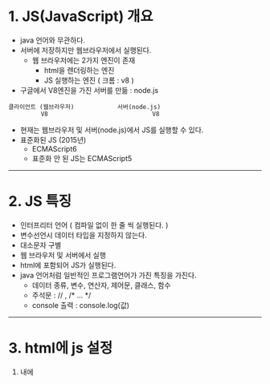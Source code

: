 # 1. JS(JavaScript) 개요

- java 언어와 무관하다.
- 서버에 저장하지만 웹브라우저에서 실행된다.
    - 웹 브라우저에는 2가지 엔진이 존재
        - html을 렌더링하는 엔진
        - JS 실행하는 엔진 ( 크롬 : v8 )
- 구글에서 V8엔진을 가진 서버를 만듦 : node.js

```
클라이언트 (웹브라우저)            서버(node.js)
         V8                             V8             
```

- 현재는 웹브라우저 및 서버(node.js)에서 JS를 실행할 수 있다.
- 표준화된 JS (2015년)
    - ECMAScript6
    - 표준화 안 된 JS는 ECMAScript5

---

# 2. JS 특징

- 인터프리터 언어 ( 컴파일 없이 한 줄 씩 실행된다. )
- 변수선언시 데이터 타입을 지정하지 않는다.
- 대소문자 구별
- 웹 브라우저 및 서버에서 실행
- html에 포함되어 JS가 실행된다.
- java 언어처럼 일반적인 프로그램언어가 가진 특징을 가진다.
    - 데이터 종류, 변수, 연산자, 제어문, 클래스, 함수
    - 주석문 :  // ,  /* … */
    - console 출력 : console.log(값)

---

# 3.  html에 js 설정

1) <head> 내에 <script> 설정

```
<head>
			 <script> 
			 // JS코드...
			 </script> 
</head>
```

2) <body> 내에 <script> 설정

```
<body>
			// html 태그
			 <script> 
			// JS코드...
			 </script> 
</body>
```

3) 외부파일로 설정 

- <head> 내에 <script>로 참조

```
<head>
			 <script src="test.js"> </script> 
</head>
```

---

# 4. 식별자 ( identifier )

: js 코드내의 단어의 개념

- 대소문자 구병
- 첫글자는 반드시 영문자 또는 _, $ 만 지정 가능
- 시스템 정의 식별자(예약어), 사용자 정의 식별자 사용
    - 변수명 : 모두 소문자 권장
    - 상수명 : 모두 대문자 권장
    - 함수명 : 모두 소문자 권장
    - 클래스명 : 첫글자 대문자

---

# 5. 데이터 종류

## 1) 기본 데이터형

- **수치 데이터** : 정수와 실수
    - Number 객체
      
- **문자 데이터** : 문자와 문자열 포함
    - String 객체
    - 홑따옴표/쌍따옴표 구분 X
      
- **논리 데이터** : 참/거짓
    - Boolean 객체 : true/false
    - false 로 처리되는 값
        - 0, “”, null, undefined, NaN
    - 주로 조건문 및 논리연산자에 사용
      
- **undefined** : 변수가 선언후 초기화 안 된 상태
    - Object 객체
      
- **null** : 변수 초기화 된 상태지만 값 없는 상태
    - Object 객체
      
- **NaN** : Not a Number
    - Number 객체
    - 일반적으로 숫자가 아닌 문자열을 수치형으로 변경할 때 발생할 수 있다.
        - 예 > “10”   ⇒   Number.parseInt(”10”)      ⇒   10
            
                   “민지” ⇒   ~~Number.parseInt(”민지”)~~   ⇒   NaN 발생
            


## 2) 참조 데이터형

- **배열** (객체)   :  [  값1, 값2, …  ]
- **JSON (**객체) :  JSON ( JavaScript Object Notation )
    - **{key : value} 형식** ⇒ `{ name: "홍길동", age: 10 }`
- **함수** (function) (객체) : 자바의 메서드 기능
    
    ```
    function 함수명(변수, ...){
    						// 문장
    						return 값;
    }
    ```
    
    - JS의 함수는 데이터로 처리된다.
    - 변수에 저장
    - 리턴값으로 사용
    - 함수 호출시 인자값으로사용
    - 위 3가지 특징을 갖는 함수(객체)를 일급객체(first-class)라 부른다.
        - 일급객체 언어 : JS, Python, 자바(람다)
        
- **클래스** (class) :
    
    ```
    class 클래스명 {
    		// 생성자
    		// 메서드
    }
    new 클래스명();
    ```
    
![image (2)](https://github.com/user-attachments/assets/70a5a71d-6e3a-44d8-ac92-297204506047)

    

---

# 6. **typeof 연산자**

: 데이터 타입을 확인

- `typeof new Cat()   // Cat object`
- `typeof 3.14   // number`

---

# 7. 변수 ( Variable )

: **데이터 저장**

## 1) JS 변수 특징

- **데이터형을 지정하지 않는다.**
    - 임의의 변수에 데이터타입을 제한하지 않기에 하나의 변수에 모든 데이터값을 저장할 수 있다.
    - 간편하지만 개발자 입장에서는 좋지 않음
        - 이를 해결하기 위해 타입스크립트 등장

## 2) 문법 2가지

1. **var 키워드** 
    - OLD 버전
    
    ```
    var 변수명;      // 변수선언, undefined 저장됨
    변수명 = 값;     // 변수 초기화
    var 변수명 = 값; // 변수 선언 및 초기화
    ```
    
    - 특징
        1. **변수 중복가능**
        2. **함수 스코프**를 따른다.
            - 함수에서 사용하는 {}안에서 선언한 것은 밖에서는 사용 불가
            - 함수 제외한 if, for 문 등의 {}는 상관없음
    
2. **let 키워드  (권장**)
    - ES6
    
    ```
    let 변수명;      // 변수선언, undefined 저장됨
    변수명 = 값;     // 변수 초기화
    let 변수명 = 값; // 변수 선언 및 초기화
    ```
    
    - 특징
        1. **변수 중복 불가능**
        2. **블럭 스코프**를 따른다.
            - 모든 {} 안에서 선언한 것은 밖에서 사용 불가

---

# 7. 기본형 변수 vs 참조형 변수

## 1) 기본형 변수

: 기본형 데이터를 저장하는 변수

- `let n = 10;`
- **call by value**
    - 값을 전달하기에 기존 변수에 다른 영향이 가지 않는다.

## 2) 참조형 변수

: 참조형 데이터를 저장하는 변수

- `let n2= [10,20,30];`
- **call by reference**
    - 값이 저장된 주소를 전달한다.
    - 따라서 값 변경등이 일어나면 기존의 변수에도 영향이 갈 수 있다.

---

# 8. 상수

: `const 상수명 = 값;`

- **값 변경 불가**
- **상수명 중복 불가**
- **블럭 스코프**를 따른다.
- Front-end 프레임워크 ( React.js (facebook), Vue.js, Angular (google) ) 에서 매우 자주 사용된다.

`주의할 점`

```jsx
// 상수 주의할 점
      const m = [10, 20, 30]; // m에는 배열의 주소가 저장되어 있음
      m[0] = 100; // 그래서 그 주소의 요소값은 변경 가능
      console.log(m);

      m = [100, 200, 300]; // m에 새로운 주소값을 넣었기에Assignment to constant variable 오류 발생 
      // console.log(m);
```

---
# 9. 연산자

- **산술연산자**
    - +
    - -
    - *
    - / : 소수점까지 출력
    - % : 나머지

⇒ 문자열로 된 숫자와의 연산이 가능하다. (  +  제외)

- **+ 로는 문자열로 합해진다.**

```jsx
      console.log("10" + 3); // 103
      console.log(Number.parseInt("10") + 3); // 13
      console.log("10"  -3); // 7
      console.log("10" * 3); // 30
      console.log("10" / 3); // 3.3333333333333335
      console.log("10" % 3); // 1
```

- **대입연산자**
    - =
    - +=
    - -=
    - *=
    - /=
    - %=

- **비교연산자**
    - a == b  |  a ! =  b
    - a > b  |  a >= b
    - a < b  | a <= b
    - **a === b**
        - **`값과 데이터 타입`까지 비교**, identical 연산자
        
        ```jsx
              console.log("10" == 10);  // true
              console.log("10" === 10); // false
        ```
        
        - **`undefined` 비교할 떄는 반드시 === 연산자를 사용**
        
        ```jsx
              let v = undefined;
              console.log(v == undefined); // true
              console.log(v === undefined); // true
        
              let v2 = null;
              console.log(v2 == undefined); // true
              console.log(v2 === undefined); // false
        ```
        
        - 실제값이 null일떄도 undefined와 == 비교를 하면 true 값이 나오기에 === 연산자를 사용해야 한다.
    - **a ! == b**
    
- **논리연산자**
    - && (and)
    - || (or)
    - ! (not)

⇒ JS 에서는 **true/false 가 아닌 임의의 값도 논리값으로 사용**될 수 있다.

- **`false`로 사용되는 5가지의 값**
    - 0,””, null, undefined, NaN

⇒ **A && B** :  중요 ( 리액트에서 자주 사용됨 )

- A가 참이면 B가 반환
- A가 거짓이면 A가 반환

```jsx
console.log(10 && "홍길동"); // 홍길동
console.log(0 && "홍길동");  // 0
```

**A || B**

- A 가 참이면 A 가 반환
- A 가 거짓이면 B 가 반환

**!A**

- A의 반대 반환 ( true ↔ false)

- **증감연산자**
    - ++n  : 전치 증가
    - n++  : 후치 증가
    - - - n  : 전치 감소
    - n - -  : 후치 감소
    
    ```jsx
          let n = 10;
          console.log(n++); // 10
          console.log(++n); // 12
    
          console.log(n--); // 12
          console.log(--n); //10
    
          let n2 = 10;
          let result = ++n2; // 11
          console.log(result, n2); // 11, 11
    
          let n3 = 10;
          let result2 = n3++; // 10
          console.log(result2, n3); // 10, 11
    ```
    

- 3항 연산자
    - (조건식) ? 참 : 거짓;
        
        `100 > 102 ? "O" : "X”`
        

---
# 10. 문장

## 실행문

- 순차문
- 제어문
    - **조건문  ( if문, if ~ else문, 다중 if문, switch문 )**
        
        ```jsx
              // 1. 단일if문
              if (3 > 2) {
                console.log("true");
              }
        
              console.log("=================");
        
              // 2. if ~ else 문
              if (3 > 20) {
                console.log("true");
              } else {
                console.log("false");
              }
        
              console.log("=================");
        
              // 3. 다중 if문
              let num = 90;
              let grade;
              if (num >= 90) {
                grade = "A";
              } else if (num >= 80) {
                grade = "B";
              } else {
                grade = "C";
              }
              console.log("학점 : ", grade);
        
              console.log("=================");
        
              // 동적으로 값 입력받기
              let num2 = prompt("점수입력");
              num2 = Number.parseInt(num2);
              let grade2;
              if (num2 >= 90) {
                grade2 = "A";
              } else if (num2 >= 80) {
                grade2 = "B";
              } else {
                grade2 = "C";
              }
              console.log("학점 : ", grade2);
              console.log("=================");
        
              // 4. switch문
              let x = "100";
              switch (
                x // 스위치문은 값과 데이터 타입을 같이 비교한다.
              ) {
                case 10:
                  console.log("10");
                  break;
                case 100: {
                  console.log("100");
                  break;
                }
                default:
                  console.log("default");
                  break;
              }
        ```
        
    - **반복문 ( for문, while문 , do ~ while문, foreach 문 )**
        
        ```jsx
              // 1. for문
              for (let i = 0; i < 5; i++) {
                console.log(i);
              }
              console.log("================");
              //2. while문
              let n = 0;
              while (n < 5) {
                n++;
              }
              console.log(n);
              console.log("================");
              // 3. do ~ while문
              let n2 = 1;
              do {
                n2++;
                console.log(n2);
              } while (n2 < 6);
        
              console.log("================");
              
              //4.breka, continue문
              let i = 0;
              for (i = 0; i < 5; i++) {
                if (i == 2) continue;
                if (i == 4) break;
                console.log(i);
              }
        ```
        

## 비실행문

- 주석문 : //, /* … */

---

# 11. 객체종류

## 1) 데이터 관련 객체

### **문자열 객체 ( String )**

https://developer.mozilla.org/ko/docs/Web/JavaScript/Reference/Global_Objects/String

- **`문자열 속성 및 메서드`**
    - **문자열 길이 : lenght 속성**
        
        ```jsx
        let s = "HeLLO";
        
        console.log("1. 문자열 길이 : ", s.length); // 5
        ```
        
    - **문자열 연결 : concat()**
        
        ```jsx
         console.log("3. 문자열 연결 : ", s.concat("!!!")); // HeLLO!!!
         console.log("3. 문자열 연결 : ", s.concat("!!", "~~~")); // HeLLO!!~~~
        ```
        
    - **특정 문자 얻기 : charAt()**
        
        ```jsx
        console.log("2. 특정 문자 얻기 : ", s.charAt(0)); // H
        ```
        
    - **특정 문자 위치 얻기 : indexOf()**
        
        ```jsx
        console.log("4. 특정 문자 위치 얻기: ", s.indexOf("e")); // 1
              console.log("4. 특정 문자 위치 얻기: ", s.indexOf("a")); // 없으면 -1
        ```
        
    - **부분열 :  substring(start, end)  / substr( start, len )**
        
        ```jsx
        console.log("5. 부분열 ", s.substring(0, 4)); //  start, end  //  HeLL
              console.log("5. 부분열 ", s.substr(0, 4)); // start, len // HeLL
        ```
        
    - **소문자 / 대문자 : toLowerCase() / toUpperCase()**
        
        ```jsx
        console.log("6. 소문자 ", s.toLowerCase()); // hello
        console.log("7. 대문자 ", s.toUpperCase());
        
        ```
        
    - **특정값 시작여부 / 종료여부 : startsWith()  /  endsWith()**
        
        ```jsx
        console.log("8. 특정값 시작여부 ", s.startsWith("H")); //  true
              console.log("9. 특정값 종료여부 ", s.endsWith("a")); // false
              console.log("9. 특정값 종료여부 ", s.endsWith("l", 4)); // 문자열 4개(HeLl)의 종료가 l인지 확인 => false
        
        ```
        
    - **특정값 포함 여부 : includes()**
        
        ```jsx
        console.log("10. 특정값 포함 여부 : ", s.includes("e")); // true
        ```
        
    - **치환 :  replace()  /  replaceAll()**
        
        ```jsx
          console.log("11. 치환 : ", s.replace("H", "h")); // heLlO
              console.log("11. 치환 ALL : ", s.replaceAll("L", "l")); // HellO
        ```
        
    - **공백제거 : trim()  /  trimStart()  /  trimEnd()**
        
        ```jsx
         let s2 = "      world     ";
              console.log("12. 공백제거(양쪽) : ", s2.trim()); // world
              console.log("12. 공백제거(왼쪽) : ", s2.trimStart()); // world
              console.log("12. 공백제거(오른쪽) : ", s2.trimEnd()); //        world
        
              console.log("12. 공백제거후 길이 :", s2.trim().length); // 5
        ```
        
    - **구분자로 분리 : split()**
        
        ```jsx
         let s3 = "홍길동/이순신/유관순";
              let result_arr = s3.split("/");
              console.log("13. 구분자로 분리 : ", result_arr, result_arr[0]); // (3) ['홍길동', '이순신', '유관순']0: "홍길동"1: "이순신"2: "유관순"length: 3[[Prototype]]: Array(0) 홍길동
        ```
        
    - **문자열 반복 : repeat()**
        
        ```jsx
        let s4 = "hello";
              console.log("14.문자열 반복 : ", s4.repeat(2)); //hellohello
        ```
        
    - **문자열 길이만큼 채우기 : padStart() /  padEnd()**
        
        ```jsx
        let s5 = "홍길동";
              console.log("15. LPAD : ", s5.padStart(10, "*")); // *******홍길동
              console.log("16. RPAD : ", s5.padEnd(10, "*")); // 홍길동*******
        ```
        
    - **이스케이프 문자**
        
        ```jsx
              // aaa"bbb
              console.log("aaa'bbb"); // aaa'bbb
              console.log("aaa\tbbb"); // aaa	bbb
              console.log("aaa\nbbb"); // aaa
              // bbb
              console.log("aaa\\nbbb"); // aaa\nbbb
        ```
        

### **수치 객체 ( Number )**

https://developer.mozilla.org/ko/docs/Web/JavaScript/Reference/Global_Objects/Number

- **`수치 속성 및 메서드`**
    - **최대값 / 최소값  :  MAX_VALUE / MIN_VALUE**
        
        ```jsx
         // 1. 수치 데이터 생성 방벙
              let n = 100;
              let n2 = Number(100);
              let n3 = new Number(100);
        
              console.log(n, n2, n3); // 100 100 Number {100}
        
              // 속성 및 메서드
              console.log("1. 최대값 : ", Number.MAX_VALUE); // 1.7976931348623157e+308
              console.log("2. 최소값 : ", Number.MIN_VALUE); // 5e-324
        ```
        
    - **문자열로 변경  :  toString()**
        
        ```jsx
         let n4 = 10;
              console.log("3. 문자열로 변경(10진수) : ", n4.toString()); // 10
              console.log("3. 문자열로 변경(2진수) : ", n4.toString(2)); // 1010
              console.log("3. 문자열로 변경(8진수) : ", n4.toString(8)); // 12
              console.log("3. 문자열로 변경(16진수) : ", n4.toString(16)); // a
        ```
        
    - **문자열로 고정 소수점 표기법  :  toFixed()**
        
        ```jsx
         let n5 = 3.141586;
              console.log("4. 문자열로 고정 소수점 표기법 : ", n5.toFixed()); //  3
              console.log("4. 문자열로 고정 소수점 표기법 : ", n5.toFixed(2)); // 3.14
              console.log("4. 문자열로 고정 소수점 표기법 : ", n5.toFixed(4)); // 3.1416 => 반올림됨
        ```
        
    - **NaN 여부  :  isNaN()**
        
        ```jsx
              console.log("5. NaN 이냐 : ", Number.isNaN(NaN)); // true
              console.log("5. NaN 이냐 : ", Number.isNaN(null)); // false
              console.log("5. NaN 이냐 : ", Number.isNaN(undefined)); // false
              console.log("5. NaN 이냐 : ", Number.isNaN("홍길동")); // false
              console.log("5. NaN 이냐 : ", Number.isNaN(10)); // false
        
        ```
        
    - **정수 여부  :  isInteger()**
        
        ```jsx
                   console.log("6. 정수인가? :  ", Number.isInteger(NaN)); //  false
              console.log("6. 정수인가? :  ", Number.isInteger(null)); //  false
              console.log("6. 정수인가? :  ", Number.isInteger(undefined)); //  false
              console.log("6. 정수인가? :  ", Number.isInteger(10)); // true
              console.log("6. 정수인가? :  ", Number.isInteger(3.14)); //  false
              console.log("6. 정수인가? :  ", Number.isInteger(-10)); // true
              console.log("6. 정수인가? :  ", Number.isInteger("10")); //  false
        ```
        
    - **문자열을 정수/실수로 변환   :  parseInt()  /   parseFloat()**
        
        ```jsx
        // "10" -> 10
              console.log("7. 문자열을 정수로 반환 : ", Number.parseInt("10") + 10); // 20
        
              // "3.14" -> 3.14
              console.log("8. 문자열을 실수로 반환 : ", Number.parseFloat("3.14") + 10); //  13.14
        ```
        

### **날짜 객체 ( Date )**

https://developer.mozilla.org/ko/docs/Web/JavaScript/Reference/Global_Objects/Date

- **`날짜 생성 및 메서드`**
    - **날짜 데이터 생성**
        
        ```jsx
          // 날짜 데이터 생성 방법
              let d = new Date(); // 객체로 반환
              let d2 = Date(); // 문자열
              let d3 = Date.now();
              console.log(d); // Thu Dec 19 2024 14:17:44 GMT+0900 (한국 표준시)
              console.log(d2); // Thu Dec 19 2024 14:17:44 GMT+0900 (한국 표준시)
              console.log(d3); // 1970/0101/00:00:00 ~ 현재시간 까지 시간을 밀리세컨즈로 반환 : 1734585505861
        ```
        
    - **toString()**
        
        ```jsx
         console.log("1. toString() : ", d.toString()); // Thu Dec 19 2024 14:23:08 GMT+0900 (한국 표준시)
              console.log("2. toDateString() : ", d.toDateString()); // Thu Dec 19 2024
              console.log("3. toISOString() : ", d.toISOString()); // 2024-12-19T05:22:57.377Z
              console.log("3. toISOString() : ", d.toISOString().slice(0, 10)); //  2024-12-19
        ```
        
    - **날짜 및 시간 데이터 얻기**
        
        ```jsx
         console.log("4. getFullYear()", d.getFullYear()); //2024
              console.log("5. getMonth() :", d.getMonth() + 1); // 12
              console.log("6. getDate() : ", d.getDate()); // 19
              console.log("7. getMinutes() : ", d.getMinutes()); // 36
        ```
        

### **Boolean 객체**

https://developer.mozilla.org/ko/docs/Web/JavaScript/Reference/Global_Objects/Boolean

```jsx
      // 불린 객체 생성 방법

      // false로 처리되는 값
      let b1 = new Boolean(0); // 객체가 나옴
      let b2 = Boolean("");
      let b3 = Boolean(null);
      let b4 = Boolean(undefined);
      let b5 = Boolean(NaN);
      console.log(b1, b1.valueOf(), b1.toString()); // Boolean {false} false 'false'
      console.log(b2, b3, b4, b5); // false false false false

      if (b1.toString()) {
        // 문자열이 들어가기에 false 아님
        console.log("AAA"); //AAA
      }

      if (b1.valueOf()) {
        // false 임
        console.log("BBB");
      }

      // true 처리되는 값
      let v = Boolean(10);
      let v2 = Boolean("aaa");
      let v3 = Boolean([]);
      let v4 = Boolean({});
      console.log(v, v2, v3, v4); // true true true true
```

### **배열 객체 ( Array )**

https://developer.mozilla.org/ko/docs/Web/JavaScript/Reference/Global_Objects/Array

- 자바의 ArrayList와 유사하다.
- 배열의 크기 변경이 가능하고, 저장되는 데이터 타입 무관
- **`배열 메서드`**
    - **map 함수**
        
        : 배열 안의 요소들을 가공할 떄 사용하는 함수
        
        ```jsx
              let y = ["hello", "world", "happy"];
              let result4 = y.map((item, index, array) => {
                return item.toUpperCase();
              });
              console.log(result4);  // ['HELLO', 'WORLD', 'HAPPY']
        ```
        
    - **filter 함수**
        
        : 배열 안의 요소들 중 조건에 일치하는 값을 찾을 때 사용하는 함수
        
        ```jsx
        let x2 = [10, 11, 20, 21, 30, 31];
              let result3 = x2.filter((ele, index, array) => {
                return ele % 2 == 0; // 짝수인 값만 반환
              });
              console.log("짝수만 : ", result3); // [10, 20, 30] => 배열로 반환됨
        ```
        
    - **split 함수**
        
        : 문자열을 구분자 기준으로 나누어 배열로 반환하는 함수
        
        ```jsx
         let y3 = "hello World !!";
         console.log(y3.split(" ")); // ['hello', 'World', '!!']
        ```
        
    - **join 함수**
        
        : 배열 안의 값들을 하나의 문자열로 합치는 함수
        
        - 구분자를 지정해서 합칠 수 있다.
        
        ```jsx
        let y2 = ["hello", 2, "happy"];
        let result5 = y2.join(" "); // 구분자 공백하나 지정함
        console.log(result5); // hello 2 happy
        ```
        
    - **fill 함수**
        
        : 배열값들을 지정한 값으로 변경(채우기)하는 함수
        
        ```jsx
        let y4 = [1, 2, 3, 4, 5];
        console.log(y4.fill(100)); // [100, 100, 100, 100, 100]
        console.log(y4.fill(99, 2)); // (채울값, 시작인덱스)  [100, 100, 99, 99, 99]
        console.log(y4.fill(88, 0, 3)); // (채울값, 시작인덱스, 끝인덱스)  [88, 88, 88, 99, 99]
        ```
        
    - **Array.from()**
        
        : 배열이 아닌 것을 배열로 만들어 반환
        
        ```jsx
         console.log("8. Arrray.from() ");
              let y6 = "hello";
              console.log(Array.from(y6)); // ['h', 'e', 'l', 'l', 'o']
        
              let result6 = Array.from(y6, (s) => {
                return s.toUpperCase(); // y6 요소들을 한번씩 순회함
              });
              console.log(result6); // ['H', 'E', 'L', 'L', 'O']
        ```
        
    - **Arrray.isArray()**
        
        : 배열인지 아닌지 boolean값으로 반환
        
        ```jsx
        console.log("9. 배열인지 여부 : Arrray.isArray(배열) ");
        console.log(Array.isArray([1, 2, 3])); // true
        console.log(Array.isArray([])); // true
        console.log(Array.isArray("AAA")); // false
        ```
        
    - **spread 연산자**
        
        : `let x = [ …배열 ];`
        
        ```jsx
        let x = [10, 20, 30];
        
              // 1. 배열값 복사
              let copy_x = [...x];
              copy_x[0] = 100;
              console.log(copy_x); // [100, 20, 30]
        
              // 2. 기본배열에 값 추가
              let x2 = [10, 20, 30];
              let new_x2 = [0, ...x2, 40, 50];
              console.log(new_x2); //[0, 10, 20, 30, 40, 50]
        
              // 3. 배열 연결
              let x3 = [10, 20, 30];
              let x4 = [100, 200, 300];
              let result = [...x3, ...x4];
              console.log(result); // [10, 20, 30, 100, 200, 300]
        
              //4. 문자열 --> 배열로 변경
              console.log([..."hello"]); // ['h', 'e', 'l', 'l', 'o']
        ```

### **JSON 객체**

`: { key : value, key : value }`

- value 값은 JS이 모든 데이터형 가능
    
    ```jsx
    // JSON 생성
          let person = {
            name: "홍길동",
            age: 20,
            email: ["a@naver.com", "b@google.com"],
            phone: {
              mobile: "010",
              tel: "051",
            },
    
            // 메서드 (객체 안의 함수)
            setName: function (n) {
              this.name = n;
            },
            getName: function () {
              return this.name;
            },
          };
    ```
    
- 접근은 **.(dot)** 또는 **연관배열** 사용 가능
    - **.(dot)으로 접근**
        
        ```jsx
        person.setName("홍길동");
              console.log(person.getName()); // 홍길동
              console.log(
                person.name,
                person.age,
                person.email,
                person.phone.mobile,
                person.phone.tel
              ); // 홍길동 20 (2) ['a@naver.com', 'b@google.com'] 010 051
        ```
        
    - **연관배열로 접근**
        
        ```jsx
         // 나. ["property의 key"] (연관 배열)
              console.log(
                person["name"],
                person["age"],
                person["email"],
                person["phone"]
              ); // 홍길동 20 (2) ['a@naver.com', 'b@google.com'] {mobile: '010', tel: '051'}
        ```
        
        - **연관배열 특징: 변수로 사용 가능**
            
            ```jsx
             // 연관 배열의 특징은 변수로 사용 가능하다는 점 => 동적으로 필요한 값을 지정가능
                  let xxx = "name";
                  let xxx2 = "age";
                  console.log(person[xxx], person[xxx2]); // 홍길동 2
            ```
            
- value 값 지정시 변수 사용이 가능
    - key와 vlaue로 지정한 변수 이름이 같으면 key만 지정할 수 있다.
        
        ```jsx
        // JSON 생성
              let name = "홍길동";
              let age = 20;
              let email2 = ["a@naver.com", "b@google.com"];
              let phone = {
                mobile: "010",
                tel: "051",
              };
              let person = {
                name, // name: name
                age, //  age: age
                email: email2,
                phone,
              };
              console.log(person.name, person.age); // 홍길동 20
        ```
        
- key 값도 변수로 지정해서 사용 가능
    
    ```jsx
     // JSON 생성
          let name = "홍길동";
          let xxx = "age";
          let yyy = "address";
          let person = {
            name,
            [xxx]: 20,
            // address1 : "서울",
            // address2 : "부산",
            [yyy + "1"]: "서울",
            [yyy + "2"]: "부산",
            email: ["a@naver.com", "b@google.com"],
            phone: {
              mobile: "010",
              tel: "051",
            },
          };
          console.log(person.age, 
                      person.address1, person.address2); // 20 '서울' '부산'
    ```
    
- JSON  < — > 문자열
    - JSON   →  문자열 : `JSON.stringfy(json)`
    - 문자열 →  JSON   : `JSON.parse(str)`
- JSON의 set, get
    - JSON 객체의 메서드에 set, get 키워드를 줘서 속성으로 사용할 수 있다.
    
    ```jsx
          let person = {
            name: "홍길동",
            age: 20,
    
            // set, get을 지정하면 메서드로 동작하지 않고 속성으로 동작된다.
            set setName(n) {
              this.name = n;
            },
    
            get getName() {
              return this.name;
            },
          };
    
          // person.setName("이순신");
          // console.log(person.getName());
    
          // 속성처럼 접근해야 한다.
          person.setName = "이순신";
          console.log(person.getName); // 이순신
    ```

  ### **Object 객체**

- `Object.keys(json)`
    
    : JSON의 key값을 배열로 반환
    
- `Object.values(json)`
    
    : JSON의 value가 value값을 배열로 반환
    
- `Object.entries(json)`
    
    : [key, value] 쌍으로 반환
    

## 2) 웹브라우저 관련 객체 ( Browser Object Model : BOM )

- **Window 객체** : 웹 브라우저의 창(윈도우)를 관리하는 객체 == 전역객체
    - https://developer.mozilla.org/ko/docs/Web/API/Window
- **Screen 객체** : 웹 브라우저의 화면(너비, 높이)를 관리하는 객체
    - https://developer.mozilla.org/en-US/docs/Web/API/Screen
    ![image (6)](https://github.com/user-attachments/assets/232731ee-1363-4ab5-98aa-0f751674b53e)


- **Navigator 객체** : 웹 브라우저를 관리하는 객체
    - https://developer.mozilla.org/ko/docs/Web/API/Navigator
- **History 객체** : 웹 브라우저의  기록(뒤로가기/앞으로 가기)을 관리하는 객체
    - https://developer.mozilla.org/ko/docs/Web/API/History
- **Location 객체** : 웹 브라우저의 URL 항목을 관리하는 객체
    - https://developer.mozilla.org/ko/docs/Web/API/Location

⇒ 특징 : **웹 브라우저를 open하면 5개의 BOM 객체가 자동으로 생성**이 된다.

```jsx
let window = new **Window**();
let screen = new **Screen**();
let navigator = new **Navigator**();
let history = new **History**();
let location = new **Location**();
```

- screen, navigator. history, location은 Window 객체의 속성으로 되어 있다. 따라서  `window.screen` 으로 사용해야 한다.
    - 하지만 Window는 전역객체 이기에 window 속성을 생략할 수 있다.

### 실습

- **window 객체**
    
    부모창에서 현재창 닫기, 자식창 열기&닫기 / 자식창에서 현재창 닫기, 부모창 닫기 구현
    

```jsx
// 부모창
<!DOCTYPE html>
<html lang="en">
  <head>
    <meta charset="UTF-8" />
    <meta name="viewport" content="width=device-width, initial-scale=1.0" />
    <title>window 객체</title>
    <style>
      button {
        font-size: 2rem;
      }
    </style>
    <script>
      console.log(window);

      let childWin;
      function child_open() {
        childWin = window.open(
          "child.html",
          "",
          "left=100,top=100,width=300,height=300"
        );
      }

      function child_close() {
        childWin.close();
      }

      function current_close() {
        window.close();
        // close();
      }
    </script>
  </head>
  <body>
    <button onclick="child_open()">자식창 열기</button> <br />
    <button onclick=" child_close()">자식창 닫기</button> <br />
    <button onclick="current_close()">현재창 닫기</button> <br />
  </body>
</html>

```

```jsx
// 자식창
<!DOCTYPE html>
<html lang="en">
  <head>
    <meta charset="UTF-8" />
    <meta name="viewport" content="width=device-width, initial-scale=1.0" />
    <title>child</title>
  </head>
  <script>
    function current_close() {
      window.close();
    }

    // 자식창을 오픈한 부모 == opener
    function parent_close() {
      opener.close();
    }
  </script>
  <body>
    <h1>자식창</h1>
    <button onclick="current_close()">현재창 닫기</button>
    <button onclick="parent_close()">부모창 닫기</button>
  </body>
</html>
```

## 3) html 문서 관련 객체 ( Document Object Model : DOM )

- **Document 객체**
    
    : html 문서를 관리하는 객체
    
    - 웹 브라우저에서 html문서를 렌더링하면 자동으로 **`DOM 객체`**가 생성된다.
    - `var documnet = new Document();`
        - `documnet` 는 Window 객체의 속성으로 되어있다.

---
# 12. 함수 (function)

## 1) 역할

- 기능 처리 ( 자바의 메서드 역할 담당 )
- JSON객체 또는 클래스안에서 함수가 정의되면 메서드(method)라고 부른다.

## 2) 함수 작성 방법

### 함수 선언식 ( 이름있는 함수 )

- JS 실행전에 생성된다. 따라서 함수정의 전에 호출이 가능하다.

```jsx
function 함수명([변수, ...]){
				문장;
				[return 값;]
}
```

### 함수 표현식 ( 이름없는 함수 )

- 변수명이 함수명 대신 사용된다.
- JS 실행할 때 생성된다. 반드시 함수정의 후 호출이 가능하다.

```jsx
변수명 = function([변수, ...]){
								문장;
								[return 값;]
			};
```

## 3) 함수 특징

- **반드시 호출**해야 된다.
    
    함수가 수행된 이후에는 **호출한 곳으로 돌아온다.**
    
- 호출할 때 인자값을 설정할 수 있고, 돌아올 때는 **리턴값** 하나만 가져올 수 있다.
- **호출할 떄 인자값의 갯수와 파라미터 갯수가 달라도 된다.**
    
    ```jsx
     function fun2(n, n2, n3) {
            console.log(n, n2, n3);
          }
    
    fun2(1, 2, 3, 4); // 1 2 3
    fun2(10); // 10 undefined undefined
    fun2(1, 2); // 1 2 undefined
    ```
    
    - 인자값이 더 적은 경우에 함수의 파라미터 변수에는 undefined 가 저장된다. 이떄, **파라미터에 초기값을 설정(default 파라미터)**할 수 있다.
        
        ```jsx
         function fun2(**n = 10, n2= 20, n3= 30**) {
                console.log(n, n2, n3);
              }
        
        fun2(); // 10 20 30
        fun2(100); // 100 20 30
        fun2(100, 200); // 100 200 30
        ```
        
    - 인자값이 더 많은 경우엔 전달되는 인자값이 소실된다. **소실되는 인자값은 `rest 연산자`를 통해 배열로 전달 받을 수 있다.**
        
        ```jsx
        function fun2(n = 10, n2 = 20, ...n3) {
                console.log(n, n2, n3);
              }
        
        fun2(10, 20, 30, 40, 50); // 10 20 Array(3)
        ```
        
- **인자값으로 배열의 요소를 전달할 때 spread 연산자 사용** 가능하다.
    
    ```jsx
    function fun2(n, n2) {
            console.log(n, n2);
         }
    
    let arr = [10, 20];
    
    // fun2( arr[0], arr[1] );
    **fun2(...arr);**
    ```
    

## 4) 함수 기능에 따른 4가지 형태

### 파라미터 없고 리턴값 없는 형태

```jsx
      // 1. 파라미터 없고 리턴값 없는 형태
      function fun() {
        console.log("fun");
      }

      fun(); // fun

      let fun2 = function () {
        console.log("fun2");
      };

      fun2(); // fun2
```

### 파라미터 있고 리턴값 없는 형태

```jsx
      // 2. 파라미터 있고 리턴값 없는 형태
      function fun3(x) {
        console.log("fun3", x);
      }

      fun3(10); // fun3 10

      let fun4 = function (y1, y2) {
        console.log("fun4", y1, y2);
      };

      fun4(100, 200); // fun4 100 200
```

### 파라미터 없고 리턴값 있는 형태

```jsx
      // 3. 파라미터 없고 리턴값 있는 형태
      function fun5() {
        return "return";
      }

      let return_value1 = fun5();
      console.log(return_value1); // return

      let fun6 = function () {
        return 100;
      };

      let return_value2 = fun6();
      console.log(return_value2); // 100
```

### 파라미터 있고 리턴값 있는 형태

```jsx
	     // 4. 파라미터 있고 리턴값 있는 형태
      function fun7(n) {
        return n * 100;
      }

      let return_value3 = fun7(10);
      console.log("10 * 100 = ", return_value3); // 10 * 100 =  1000

      let fun8 = function (m) {
        return m + "을 받았습니다.";
      };

      let return_value4 = fun8(200);
      console.log(return_value4); // 200을 받았습니다.
```

## 5) JS 함수는 일급객체

: 일급객체의 핵심개념은 **JS의 함수를 `데이터`로 처리한다는 점** 

- 함수를 변수에 저장
    
    ```jsx
          // 가. 함수를 변숭에 저장
          // - 함수 선언식
          function fun() {
            console.log("fun");
          }
          // 위 코드는 내부적으로 var fun = 함수객체;
    
          let x = fun; // 변수 x는 fun 함수와 같은 주소값을 가지게 된다.
          x(); // fun
          // fun();
    
          // - 함수 표현식
    
          let fun2 = function () {
            console.log("fun2");
          };
    
          let x2 = fun2;
          x2(); // fun2
          // fun2();
    ```
    
- 함수를 함수 호출시 인자값으로 넣을 수 있다. ( 예 > 콜백함수 )
    
    ```jsx
          // 나. 함수 호출시 인자값으로 사용할 수 있다.
          function fun() {
            console.log("fun");
          }
    
          let fun2 = function (x) {
            // 파라미터 x변수에 fun함수 주소값 저장
            x(); // fun      => fun함수 호출
            console.log("fun2"); // fun2
          };
    
          fun2(fun); // 인자값으로 함수 전달 => fun() 전달 아님 주의
    
          var fun4 = function () {
            console.log("fun4");
          };
    
          var fun5 = function (y) {
            y();
          };
    
          fun5(fun4); // fun4
    ```
    
- 함수를 리턴값으로 사용할 수 있다. ( 예> 중첩함수 )
    
    ```jsx
          // 다. 함수를 리턴값으로 사용할 수 있다. ( 예> 중첩함수 )
          function fun() {
            console.log("fun");
          }
    
          function fun2() {
            return fun;
          }
    
          let result = fun2();
          result(); // fun\
    
          function fun3() {
            return function () {
              console.log("fun3");
            };
          }
    
          let result2 = fun3();
          result2(); // fun3
    ```
    

---

# 13. arrow 함수 ( ⇒ )

: 함수 선언식 및 표현식 모두 **`arrow 함수`**로 표현한다. 

- 디폴트 파라미터 및 rest 파라미터 다 사용 가능

### 파라미터 없고 리턴값 없는 형태

```jsx
      // 1. 파라미터 없고 리턴값 없는 형태
      function fun() {
        console.log("일반 fun");
      }

      fun(); // 일반 fun

      var fun = () => {
        console.log("arrow fun");
      };

      fun(); //arrow fun
```

### 파라미터 있고 리턴값 없는 형태

```jsx
      // 2. 파라미터 있고 리턴값 없는 형태
      function fun2(x) {
        console.log("일반 fun2", x);
      }

      fun2(10); // 일반 fun2 10

      var fun2 = (y) => console.log("arrow fun2", y);

      fun2(100); // arrow fun2 100

      var fun3 = (x, y) => console.log(x, y);
      fun3(10, 20); // 10 20
```

### 파라미터 없고 리턴값 있는 형태

```jsx
      // 3. 파라미터 없고 리턴값 있는 형태
      function fun4() {
        return "일반 fun4";
      }

      let return_value1 = fun4();
      console.log(return_value1); // 일반 fun4

      var fun4 = () => "arrow fun4";

      let return_value2 = fun4();
      console.log(return_value2); // arrow fun4
```

### 파라미터 있고 리턴값 있는 형태

```jsx
      // 4. 파라미터 있고 리턴값 있는 형태
      function fun5(n) {
        return "일반 fun5  10 * 100 = " + n * 100;
      }

      let return_value3 = fun5(10);
      console.log(return_value3); // 일반 fun5  10 * 100 = 1000

      var fun5 = (m) => "arrow fun5 " + m + "을 받았습니다.";

      let return_value4 = fun5(200);
      console.log(return_value4); // arrow fun5 200을 받았습니다.
```

---

# 14. generator 함수

## 1) 문법

```jsx
function* fun(){
			문장1;
			yield
			문장2;
			yield	
 }
```

## 2) 특징

- **함수를 호출하면** 함수가 실행되지 않고 **Generator 객체를 반환**한다.
- 함수를 실행하려면 **`next() 메서드`**를 호출해야 한다.
- 함수 블럭내의 **실행문을 분할해서** 실행할 수 있다.
    - **`yield 키워드`를 사용**한다.
- yield 사용시 값을 지정할 수 있고, next() 호출시 **yield에 지정한 값을 JSON 표현식으로 반환**받을 수 있다.
- **generator 중단하기  ⇒  `return() 메서드` 사용**

## 3) 활용

: 대용량 데이터 처리시 한번에 처리하는 것이 아니고 단계적으로 처리할 때 주로 사용한다. ( 머신러닝, 딥러닝 )

```jsx
      // generator 함수 - 활용(대용량 대아터)
      function* fun(s) {
        // 5글자씩 끊어서 대문자로 변경
        yield s.substring(0, 5).toUpperCase();
        yield s.substring(5, 10).toUpperCase();
        yield s.substring(10, 15).toUpperCase();
      }
 
      // 대용량 문자열 데이터라고 가정
      var gen = fun("HelloWorldHappy");
      console.log(gen.next().value); // HELLO
      console.log(gen.next().value); // WORLD
      console.log(gen.next().value); // HAPPY
```

---
# 15. 즉시호출 함수

: **함수를 정의하는 동시에 호출하는 방법**

- 문법

`(function(){ ... })();   // x();` 

```jsx
(function () {
        console.log("hi");
  })(); // hi
```

---

# 16. 콜백함수와 중첩함수

## 콜백함수란?

: 사용자가 직접 호출하는 것이 아니라 시스템에게 함수명을 전달해 **특정 시점에 시스템이 함수명을 이용해 호출하는 함수를 의미한다.**

## 중첩함수란?

: **함수 내의 또 다른 함수**를 의미한다. 자바에서의 중첩 클래스 용도와 비슷하다.

---
# 17. 이벤트 (event)

: **사용자 및 시스템이 특정 상황에서 발생시키는 사건(동작)을 이벤트라고 한다.**

- 마우스 클릭/드래그, 키보드 input, 버튼 클릭 ..

## 1) 이벤트 타입

### 마우스 관련 :

- `click, dbclick, change, mouseover, mouseout, …`

### 키보드 관련 :

- `keyup, keydown, keypress, ..`

### 포커스 관련 :

- `focus, blur`

### 시스템 관련 :

- `load`
    
    : DOM 트리 구축이 모두 완성되었을 때 발생
    

---

## 이벤트 핸들러

: *이벤트가 발생되었을 때 **실제로 처리되는 코드를 가진 함수***를 의미한다.

## 이벤트 소스

: 실제 이벤트가 발생된 태그를 의미한다.

---

## 2) 이벤트 처리 방법

### DOM Level 0

- 인라인 방식
    
    : html 시작태그에서 **`on 이벤트타입 속성`**을 이용
    
    `<button **onclick** = ”이벤트 핸들러()” > OK </button>`
    
    - html 태그와 이벤트 처리코드가 분리되지 않은 구조
    
- 고전 방식
    
    : html태그와 이벤트 처리코드가 분리된 구조
    
    ```jsx
    <script>
    // 이벤트 핸들러 함수
    function buttonHandler(){
    	console.log("btn");
    }
    // 1. 이벤트 소스 접근 (DOM 개념 이용)
    let btn = document.querySelector("#id");
    
    // 2. 이벤트 처리	
    btn.onclick = buttonHandler;
    </script>
    <body>
    <button id="btn">ok</button>
    ```
    

---

### DOM Level 2

https://developer.mozilla.org/ko/docs/Web/API/EventTarget/addEventListener

: html 태그와 이벤트 처리코드가 분리된 구조

```jsx
addEventListener(type, listener);
addEventListener(type, listener, options);
addEventListener(type, listener, useCapture);
```

```jsx
document
          .querySelector("#btn1")
          .addEventListener("click", buttonHandler);

document.querySelector("#userid").addEventListener("keyup", () => {
          console.log("keyup");
        });  
```

**`type`**

수신할 **이벤트 유형**(타입)

**`listener`**

지정한 이벤트를 수신할 객체(**핸들러 함수**)

`options`

[`capture`](https://developer.mozilla.org/ko/docs/Web/API/EventTarget/addEventListener#capture)

[`once`](https://developer.mozilla.org/ko/docs/Web/API/EventTarget/addEventListener#once)

[`passive`](https://developer.mozilla.org/ko/docs/Web/API/EventTarget/addEventListener#passive)

[`signal`](https://developer.mozilla.org/ko/docs/Web/API/EventTarget/addEventListener#signal)

**`useCapture`**

**이벤트 버블링**과 **캡처링**은 부모-자식 관계에서 서로 같은 이벤트를 가지고 있는 경우, **이벤트가 전파되는 유형**이다. 

- **버블링 : *자식 먼저 이벤트 =⇒ 부모***
- **캡처링 : *부모 먼저 이벤트 =⇒ 자식***

`useCapture`의 디폴트 값은 `false`로  버블링이 디폴트다. 

- 실습코드
    - **HTML 구조**
    
    ```html
    **<div id="x" style="background-color: yellow">
      a
      <div id="y" style="background-color: blue">b</div>
    </div>**
    ```
    
    div#x(부모) 안에 div#y(자식)이 중첩되어 있는 구조이다.
    
    - **JavaScript**
    
    ```jsx
    **function init() {
      document.querySelector("#x").addEventListener(
        "click",
        () => {
          console.log("a");
        },
        false
      );
    
      document.querySelector("#y").addEventListener(
        "click",
        () => {
          console.log("b");
        },
        false
      );
    }**
    ```
    
    **#x 클릭시 ‘a’ , #y 클릭시 ‘b’ → ‘a’ 출력** 
    
    자식 이벤트가 먼저 실행되고 부모로 이벤트 버블링이 된다. `stopPropagation()` 를 사용해 버블링을 막는 것도 가능하다.
    

## 3) 이벤트 객체

: 이벤트가 발생되었을 때 자동 생성되어 해**당 이벤트 정보를 관리하는 객체  ⇒  Event 객체**

내부적으로 `var event = new Event()` 로 생성된다.

따라서 이벤트 핸들러 함수에서 이벤트 객체를 접근할 때 **`event`** 변수를 사용한다.

- **이벤트 객체에 속성과 메서드가 제공**된다.
    - **속성 : `event.target` , …**
        - **event.target, event.target.value, event.target.id , event.target.innerHTML, event.target.innerText**
            
            ```jsx
            function buttonHandler(v) {
                    console.log("이벤트 객체 : ", event);
                    console.log("event.target : ", event.target);
                    console.log("event.target.value : ", event.target.value);
                    console.log("event.target.id : ", event.target.id);
                    console.log("event.target.innerHTML : ", event.target.innerHTML);
            
                    // 값 변경도 가능
                    event.target.innerText = "OKKK";
                  }
            ```
            
    - **메서드 : event.preventDefault(), …**
        - **event.stopPropagation()**
            
            ```jsx
                  var handler = () => {
                    console.log("b");
                    event.stopPropagation();
                  };
            
                  function init() {
                    document.querySelector("#x").addEventListener(
                      "click",
                      () => {
                        console.log("a");
                      },
                      false
                    );
            
                    document.querySelector("#y").addEventListener("click", handler, false);
                  }
            ```
            

---
### a태그에 이벤트 함수 호출하는 방법

: href 속성에  *javascript:호출함수()* 를 지정해서 호출할 수 있다.

`<a href="javascript:go('12345')">12345</a>`

---

### Enter 이벤트

- `event.keyCode === 13`
- `event.key == “Enter”`

*onkeyup 이벤트* / *keypress 이벤트*를 통해 Enter를 눌렀을 때 위 두가지 조건을 확인해서 핸들링 할 수 있다.

```jsx
// HTML
값:<input type="search" name="v1" id="v1" onkeyup="enter()" />
==============================================================
// JS
function enter() {
        let v1 = document.querySelector("#v1");
        let result = document.querySelector("#result");

        if (event.key == "Enter") { ; // event,keyCode === 13 
          result.innerHTML += `<li>${v1.value}</li>`;
          v1.value = "";
        }
      }
```

```jsx
// HTML
값:<input type="search" name="v1" id="v1" />
==============================================================
// JS
function init() {
      let v1 = document.querySelector("#v1");
      let result = document.querySelector("#result");

      v1.addEventListener("keypress", (event) => {
          if (event.key === "Enter") {
            result.innerHTML += `<h4>${v1.value}</h4>`;
              v1.value = "";
          }
        });
      }
```

---
# 18. DOM ( Document Object Model )

https://www.w3schools.com/jsref/default.asp

: 사용자가 만든 html을 웹 브라우저에 렌더링하기 위해 html 요소들을 객체화해서 이를 트리구조(DOM Tree)로 만들어 참조할 수 있도록 관리하는 방법론

## DOM 접근 방법

: Document 객체를 참조하는 document 변수명을 사용한다.  ( document는 Window 객체의 속성으로 제공된다. )

- Document 객체의 속성 및 메서드를 활용해서 DOM 트리를 관리한다.
- 속성
    
    document.body, …
    
- 메서드
    
    document.**querySelector**(”css 선택자”) : 해당되는 값 하나만 찾음
    
    document.**querySelectorAll**(”css 선택자”) : 해당되는 값 전부 배열로 리턴
    
    document.**getElementById**({”아이디”)  : 아이디에 해당하는 값 하나 리턴 ( 아이디는 유일해야 함)
    
    document.**getElementsByClassName**{”클래스”) : 클래스에 해당하는 태그 값들을 배열로 리턴 ( 클래스는 중복이 가능)
    
    document.**createElement**
    
    document.**createAttribute**
    

## 태그의 값 조회/설정 방법

- innerText, innerHTML 속성
    - `<h1> 값 </h1>`
- 태그의 value 속성
    - `<input type=”text” value=”input” />`

<aside>
💡

**커스텀 속성** 

**`data-”속성”`** 을 지정해 **커스텀 속성을 사용할 수 있다.** 이런 커스텀 속성은 **`dataset 키워드`**로 접근한다.

</aside>

```
<td><input type="checkbox" id="notebook" data-price="1000" /></td>
====================================================
//data-price 속성값 가지고오기
input_list.forEach((item, index) => {
        result += Number.parseInt(item.dataset.price);
});
```

---
# 19. 객체 분해 할당 ( 구조 분해 할당 )

https://developer.mozilla.org/ko/docs/Web/JavaScript/Reference/Operators/Destructuring_assignment

: JS의 배열 또는 JSON 값을 매우 쉽게 변수에 저장하는 방법

## 배열

**`이전방식`**

```jsx
      // 1. 이전 방식
      var arr = [10, 20];
      var v1 = arr[0];
      var v2 = arr[1];
      console.log(v1, v2); ;// 10 20 
```

 **`객체 분해 할당`**

```jsx
      // 2. 객체 분해 할당
      **var [v3, v4] = [10, 20];**
      console.log(v3, v4);   // 10 20

      **var [v5, v6, ...v7] = [100, 200, 300, 400];**
      console.log(v5, v6, v7); // 100 200  > (2) [300, 400]
      
      // 변수가 많은경우
      **var [a, b, c, d] = [10, 20];**
      console.log(a, b, c, d); // 10 20 undefined undefined
     
	    // 디폴트 값 지정 가능 
      **var [a2, b2, c2 = 50, d2 = 60] = [10, 20];**
      console.log(a2, b2, c2, d2); // 10 20 50 60
      
      var [, , , n] = [10, 20, 30, 40];
      console.log(n); // 40

      // 활용 1
      var [a, b, [c, d]] = [10, 20, [30, 40]];
      console.log(a, b, c, d); // 10 20 30 40
```

## JSON

**`이전방식`**

```jsx
      // 1. 이전 방식
      var json = { name: "홍길동", age: 20 };
      var name = json.name;
      var age = json.age;
      console.log(name, age); // 홍길동 20
      console.log(json["name"], json["age"]); // 홍길동 20
```

**`객체 분해 할당`**

```jsx
      // 2. 객체 분해 할당
      var { name, age } = { name: "이순신", age: 40 };
      console.log(name, age); // 이순신 40

      var { name, age } = { name: "이순신", age: 40, email: "www.com" };
      console.log(name, age); // 이순신 40

      var { name, age, ...etc } = { name: "이순신", age: 40, email: "www.com" };
      console.log(name, age, etc); // 이순신 40  > {email: 'www.com'}

      var { name, age, email } = { name: "이순신", age: 40 };
      console.log(name, age, email); // 이순신 40 undefined

      **// 디폴트 값 지정가능**
      var { name, age, email = "11@naver.com" } = { name: "이순신", age: 40 };
      console.log(name, age, email); // 이순신 40 11@naver.com

      **// 변수명 변경**
      var { name: useranme, age: userage } = { name: "이순신", age: 40 };
      console.log(useranme, userage); // 이순신 40

      **// 선언과 초기화 분리시 소괄호로 감싸야 가능**
      var name, age;
      ({ name, age } = { name: "이순신", age: 40 });
      console.log(name, age); // 이순신 40
```

- **함수 호출시 인자값에 적용**
  ```jsx
        function fun({ name, age }) {
        console.log(name, age);
      }
      fun({ name: "홍길동", age: 20 }); // 홍길동 20

      const fun2 = ({ name, age }) => {
        console.log(name, age);
      };

      fun2({ name: "이순신", age: 100 }); // 이순신 100
  ```

  ---
  # 20. 모듈

## 개념

: ***.js 파일을 여러 개 만들고, js 파일간에 접근해서 사용할 수 있도**록 **`모듈`**이라는 개념이 나오게 되었다. *만들어진 각각의 js 파일은 독립적인 코드로 작성되고, 이를 모듈이라고 부른다.*

만약 main.js에서 a.js 를 접근하고자 한다면,

a.js 에서는 ***export***(여러번 가능) 또는 ***export default***(한번만 가능)를 사용해야하고 main.js에서는 a.js를 ***import*** 해야한다. 

```jsx
// a.js
export function fun1(){}
export function fun2(){}

export default function fun3(){}

// main.js
// import {자원, 자원2} from '경로'
import {fun1, fun2} form 'a.js';     // export 된 자원
import fun3 from 'a.js';             // export default 된 자원 (하나뿐이기에 괄호 X)
import {fun1, fun2}, fun3 form 'a.js'; // 조합해서 사용 가능

```
# 21. 클래스

: 현재는 함수 자체를 많이 사용해 잘 사용하지는 않음

- 접근지정자 지원 안함 (public, private 지원X)
- **class 키워드** 사용
- **클래스내에서 멤버 변수 생성 및 접근시에는 반드시 this 키워드를 사용해야 한다.**
- 클래스 작성 후 **객체 생성 이후 사용**한다.
- 메서드명 앞에 **set, get을 지정해서 속성으로 메서드 접근 가능**
    
    ```jsx
          class Person {
            set userAge(age) {
              this.age = age;
            }
            get userAge() {
              return this.age;
            }
          }
    
          var person = new Person();
          person.userAge = 200; // setName으로 작동
          console.log("나이:", person.userAge);  // getName으로 작동
          // 나이: 200
    ```
    

## 생성자

: **JS에서는 생성자명(constructor)이 정해져 있다. 또한 오버로딩이 불가능하다.**

- Java에서는 클래스명으로 생성자를 설정하고 오버로딩이 가능했다.

```jsx
      // 클래스 작설
      var xxx = "setName";
      var yyy = "getName";

      class Person {
        // 생성자
        // 기능은 변수 초기화
        **constructor**(name, age) {
          this.name = name;
          this.age = age;
        }

        [xxx](name) {
          this.name = name;
        }
        [yyy]() {
          return this.name;
        }

        set userAge(age) {
          this.age = age;
        }
        get userAge() {
          return this.age;
        }
      }

      var person = new Person("홍길동", 20);

      console.log("이름", person.getName(), "나이:", person.userAge);
      // 이름 홍길동 나이: 20
```

### 상속 및 오버라이딩

: **extends** 키워드로 상속이 적용되며 부모 메서드를 오버라이딩해서 사용 가능하다.

```jsx
      class Employee {
        setName(name) {
          this.name = name;
        }
        getName() {
          return this.name;
        }

        setSal(sal) {
          this.sal = sal;
        }
        getSal() {
          return this.sal;
        }

        getEmployee() {
          return this.name + "\t" + this.sal;
        }
      }

      class Manager extends Employee {
        setDepart(depart) {
          this.depart = depart;
        }
        getDepart() {
          return this.depart;
        }
        // 오버라이딩
        getEmployee() {
          return this.name + "\t" + this.sal + "/t" + this.depart;
        }
      }
```

### static 메서드

: static 메서드는 클래스명으로 접근가능하다.

```jsx
      class Person {
        setName(name) {
          this.name = name;
        }
        getName() {
          return this.name;
        }

        setAge(age) {
          this.age = age;
        }
        getAge() {
          return this.age;
        }

        static getInfo() {
          console.log("getInfo");
        }
      }
       Person.getInfo(); // static 메서드는 클래스명으로 접근 가능하다.
```
